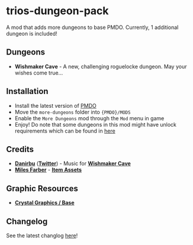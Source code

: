 # trios-dungeon-pack
A mod that adds more dungeons to base PMDO. Currently, 1 additional dungeon is included!

## Dungeons

 - **Wishmaker Cave** - A new, challenging roguelocke dungeon. May your wishes come true...  

## Installation

- Install the latest version of [PMDO](https://github.com/audinowho/PMDODump/releases)
- Move the `more-dungeons` folder into `{PMDO}/MODS`
- Enable the `More Dungeons` mod through the `Mod` menu in game
- Enjoy! Do note that some dungeons in this mod might have unlock requirements which can be found in [here](https://github.com/DoubleTrio/more-dungeons/blob/main/unlock_requirements.txt)

## Credits
- **[Danirbu](https://www.youtube.com/@danirbumusic/videos)** (**[Twitter](https://twitter.com/dannx98)**) - Music for **[Wishmaker Cave](https://www.youtube.com/watch?v=yKU8_Evncm0&list=PLDclWS_YPoCHGEJwMDB4bER56k0xyVF5w&index=1)**
- **[Miles Farber](https://github.com/MilesFarber/)** - **[Item Assets](https://github.com/MilesFarber/ItemAsset)**

## Graphic Resources
- **[Crystal Graphics / Base](https://craftpix.net/freebies/top-down-crystals-pixel-art/)**

## Changelog

See the latest changlog [here](https://github.com/DoubleTrio/more-dungeons/blob/main/changlog.txt)!